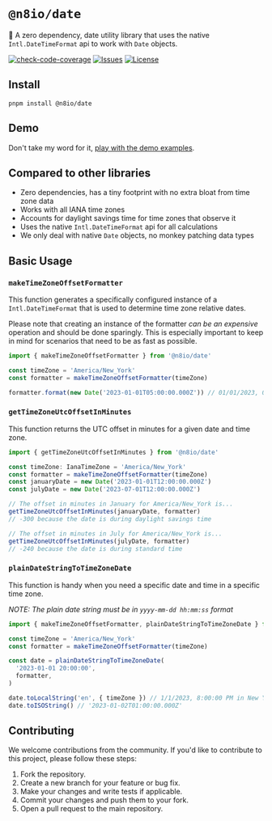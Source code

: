 # `@n8io/date`

📆 A zero dependency, date utility library that uses the native `Intl.DateTimeFormat` api to work with `Date` objects.

[![check-code-coverage](https://img.shields.io/badge/code--coverage-100%25-brightgreen)](https://github.com/n8io/date/actions/workflows/publish.yml?query=branch%3Amain)
[![Issues](https://img.shields.io/github/issues/n8io/date)](https://github.com/n8io/date/issues)
[![License](https://img.shields.io/github/license/n8io/date)](https://github.com/n8io/date/blob/main/LICENSE)

## Install

```shell
pnpm install @n8io/date
```

## Demo

Don't take my word for it, [play with the demo examples](https://stackblitz.com/edit/n8io-date?file=index.ts).

## Compared to other libraries

- Zero dependencies, has a tiny footprint with no extra bloat from time zone data
- Works with all IANA time zones
- Accounts for daylight savings time for time zones that observe it
- Uses the native `Intl.DateTimeFormat` api for all calculations
- We only deal with native `Date` objects, no monkey patching data types

## Basic Usage

### `makeTimeZoneOffsetFormatter`

This function generates a specifically configured instance of a `Intl.DateTimeFormat` that is used to determine time zone relative dates.

Please note that creating an instance of the formatter *can be an expensive* operation and should be done sparingly. This is especially important to keep in mind for scenarios that need to be as fast as possible.

```ts
import { makeTimeZoneOffsetFormatter } from '@n8io/date'

const timeZone = 'America/New_York'
const formatter = makeTimeZoneOffsetFormatter(timeZone)

formatter.format(new Date('2023-01-01T05:00:00.000Z')) // 01/01/2023, 00:00:00
```

### `getTimeZoneUtcOffsetInMinutes`

This function returns the UTC offset in minutes for a given date and time zone. 

```ts
import { getTimeZoneUtcOffsetInMinutes } from '@n8io/date'

const timeZone: IanaTimeZone = 'America/New_York'
const formatter = makeTimeZoneOffsetFormatter(timeZone)
const januaryDate = new Date('2023-01-01T12:00:00.000Z')
const julyDate = new Date('2023-07-01T12:00:00.000Z')

// The offset in minutes in January for America/New_York is...
getTimeZoneUtcOffsetInMinutes(januaryDate, formatter)
// -300 because the date is during daylight savings time

// The offset in minutes in July for America/New_York is...
getTimeZoneUtcOffsetInMinutes(julyDate, formatter)
// -240 because the date is during standard time
```

### `plainDateStringToTimeZoneDate`

This function is handy when you need a specific date and time in a specific time zone.

*NOTE: The plain date string must be in `yyyy-mm-dd hh:mm:ss` format*

```ts
import { makeTimeZoneOffsetFormatter, plainDateStringToTimeZoneDate } from '@n8io/date'

const timeZone = 'America/New_York'
const formatter = makeTimeZoneOffsetFormatter(timeZone)

const date = plainDateStringToTimeZoneDate(
  '2023-01-01 20:00:00',
  formatter,
)

date.toLocalString('en', { timeZone }) // 1/1/2023, 8:00:00 PM in New York
date.toISOString() // '2023-01-02T01:00:00.000Z'
```

## Contributing

We welcome contributions from the community. If you'd like to contribute to this project, please follow these steps:

1. Fork the repository.
2. Create a new branch for your feature or bug fix.
3. Make your changes and write tests if applicable.
4. Commit your changes and push them to your fork.
5. Open a pull request to the main repository.
